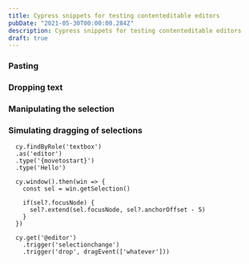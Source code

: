 ```yaml
---
title: Cypress snippets for testing contenteditable editors
pubDate: "2021-05-30T00:00:00.284Z"
description: Cypress snippets for testing contenteditable editors
draft: true
---
```


### Pasting

### Dropping text

### Manipulating the selection

### Simulating dragging of selections

```tsx
  cy.findByRole('textbox')
  .as('editor')
  .type('{movetostart}')
  .type('Hello')

  cy.window().then(win => {
    const sel = win.getSelection()
    
    if(sel?.focusNode) {
      sel?.extend(sel.focusNode, sel?.anchorOffset - 5)
    }
  })

  cy.get('@editor')
    .trigger('selectionchange')
    .trigger('drop', dragEvent(['whatever']))
  ```